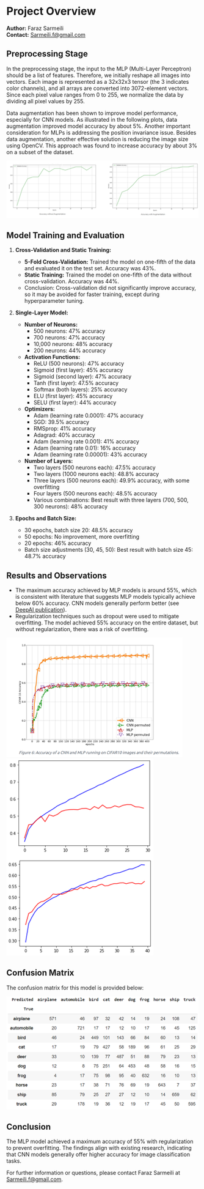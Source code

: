 # Project Overview

**Author:** Faraz Sarmeili  
**Contact:** Sarmeili.f@gmail.com  

## Preprocessing Stage
In the preprocessing stage, the input to the MLP (Multi-Layer Perceptron) should be a list of features. Therefore, we initially reshape all images into vectors. Each image is represented as a 32x32x3 tensor (the 3 indicates color channels), and all arrays are converted into 3072-element vectors. Since each pixel value ranges from 0 to 255, we normalize the data by dividing all pixel values by 255.

Data augmentation has been shown to improve model performance, especially for CNN models. As illustrated in the following plots, data augmentation improved model accuracy by about 5%. Another important consideration for MLPs is addressing the position invariance issue. Besides data augmentation, another effective solution is reducing the image size using OpenCV. This approach was found to increase accuracy by about 3% on a subset of the dataset.

![img1.png](img%2Fimg1.png)

## Model Training and Evaluation
1. **Cross-Validation and Static Training:**
   - **5-Fold Cross-Validation:** Trained the model on one-fifth of the data and evaluated it on the test set. Accuracy was 43%.
   - **Static Training:** Trained the model on one-fifth of the data without cross-validation. Accuracy was 44%.
   - Conclusion: Cross-validation did not significantly improve accuracy, so it may be avoided for faster training, except during hyperparameter tuning.

2. **Single-Layer Model:**
   - **Number of Neurons:**
     - 500 neurons: 47% accuracy
     - 700 neurons: 47% accuracy
     - 10,000 neurons: 48% accuracy
     - 200 neurons: 44% accuracy
   - **Activation Functions:**
     - ReLU (500 neurons): 47% accuracy
     - Sigmoid (first layer): 45% accuracy
     - Sigmoid (second layer): 47% accuracy
     - Tanh (first layer): 47.5% accuracy
     - Softmax (both layers): 25% accuracy
     - ELU (first layer): 45% accuracy
     - SELU (first layer): 44% accuracy
   - **Optimizers:**
     - Adam (learning rate 0.0001): 47% accuracy
     - SGD: 39.5% accuracy
     - RMSprop: 41% accuracy
     - Adagrad: 40% accuracy
     - Adam (learning rate 0.001): 41% accuracy
     - Adam (learning rate 0.01): 16% accuracy
     - Adam (learning rate 0.00001): 43% accuracy
   - **Number of Layers:**
     - Two layers (500 neurons each): 47.5% accuracy
     - Two layers (1000 neurons each): 48.8% accuracy
     - Three layers (500 neurons each): 49.9% accuracy, with some overfitting
     - Four layers (500 neurons each): 48.5% accuracy
     - Various combinations: Best result with three layers (700, 500, 300 neurons): 48% accuracy

3. **Epochs and Batch Size:**
   - 30 epochs, batch size 20: 48.5% accuracy
   - 50 epochs: No improvement, more overfitting
   - 20 epochs: 46% accuracy
   - Batch size adjustments (30, 45, 50): Best result with batch size 45: 48.7% accuracy

## Results and Observations
- The maximum accuracy achieved by MLP models is around 55%, which is consistent with literature that suggests MLP models typically achieve below 60% accuracy. CNN models generally perform better (see [DeepAI publication](https://deepai.org/publication/convolutional-neural-networks-on-randomized-data)).
- Regularization techniques such as dropout were used to mitigate overfitting. The model achieved 55% accuracy on the entire dataset, but without regularization, there was a risk of overfitting.

![img.png](img/img2.png) ![img.png](img/img3.png)

## Confusion Matrix
The confusion matrix for this model is provided below:

![img.png](img/img4.png)

## Conclusion
The MLP model achieved a maximum accuracy of 55% with regularization to prevent overfitting. The findings align with existing research, indicating that CNN models generally offer higher accuracy for image classification tasks.

For further information or questions, please contact Faraz Sarmeili at Sarmeili.f@gmail.com.